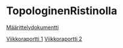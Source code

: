 # TopologinenRistinolla

[Määrittelydokumentti](https://github.com/marinellalaaksonen/TopologinenRistinolla/blob/master/Dokumentaatio/Maarittelydokumentti.md)

[Viikkoraportti 1](https://github.com/marinellalaaksonen/TopologinenRistinolla/blob/master/Dokumentaatio/Viikkoraportti1.md)
[Viikkoraportti 2](https://github.com/marinellalaaksonen/TopologinenRistinolla/blob/master/Dokumentaatio/Viikkoraportti2.md)